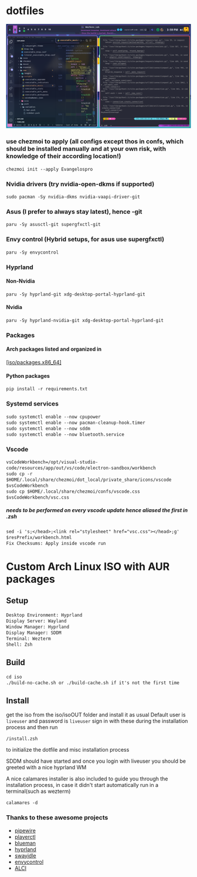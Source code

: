 # dotfiles 

![Hyprland](/hyprland.png)


### use chezmoi to apply (all configs except thos in confs, which should be installed manually and at your own risk, with knowledge of their according location!)
```
chezmoi init --apply Evangelospro
```

### Nvidia drivers (try nvidia-open-dkms if supported)
```
sudo pacman -Sy nvidia-dkms nvidia-vaapi-driver-git
```

### Asus (I prefer to always stay latest), hence -git
```
paru -Sy asusctl-git supergfxctl-git
```

### Envy control (Hybrid setups, for asus use supergfxctl)
```
paru -Sy envycontrol
```

### Hyprland
#### Non-Nvidia
```
paru -Sy hyprland-git xdg-desktop-portal-hyprland-git
```
#### Nvidia
```
paru -Sy hyprland-nvidia-git xdg-desktop-portal-hyprland-git
```

### Packages
#### Arch packages listed and organized in
[[iso/packages.x86_64]](packages)
#### Python packages
```
pip install -r requirements.txt
```

### Systemd services
```
sudo systemctl enable --now cpupower
sudo systemctl enable --now pacman-cleanup-hook.timer
sudo systemctl enable --now sddm
sudo systemctl enable --now bluetooth.service
```

### Vscode
```
vsCodeWorkbench=/opt/visual-studio-code/resources/app/out/vs/code/electron-sandbox/workbench
sudo cp -r $HOME/.local/share/chezmoi/dot_local/private_share/icons/vscode $vsCodeWorkbench
sudo cp $HOME/.local/share/chezmoi/confs/vscode.css $vsCodeWorkbench/vsc.css
```
##### needs to be performed on every vscode update hence aliased the first in .zsh
```
sed -i 's;</head>;<link rel="stylesheet" href="vsc.css"></head>;g' $resPrefix/workbench.html
Fix Checksums: Apply inside vscode run
```

# Custom Arch Linux ISO with AUR packages
## Setup
```
Desktop Environment: Hyprland
Display Server: Wayland
Window Manager: Hyprland
Display Manager: SDDM
Terminal: Wezterm
Shell: Zsh
```

## Build
```
cd iso
./build-no-cache.sh or ./build-cache.sh if it's not the first time
```
## Install
get the iso from the iso/isoOUT folder and install it as usual
Default user is `liveuser` and password is `liveuser` sign in with these during the installation process and then run
```
/install.zsh
```
to initialize the dotfile and misc installation process

SDDM should have started and once you login with liveuser you should be greeted with a nice hyprland WM

A nice calamares installer is also included to guide you through the installation process, in case it didn't start automatically run in a terminal(such as wezterm)
```
calamares -d
```


### Thanks to these awesome projects
* [pipewire](https://archlinux.org/packages/extra/x86_64/pipewire/)
* [playerctl](https://www.archlinux.org/packages/extra/x86_64/playerctl/)
* [blueman](https://archlinux.org/packages/extra/x86_64/blueman/)
* [hyprland](https://aur.archlinux.org/packages/hyprland-git/)
* [swayidle](https://archlinux.org/packages/extra/x86_64/swayidle/)
* [envycontrol](https://github.com/bayasdev/envycontrol)
* [ALCI](https://alci.online/)